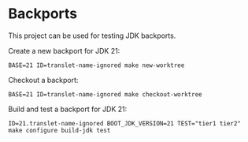 # Backports

This project can be used for testing JDK backports.

Create a new backport for JDK 21:

```shell
BASE=21 ID=translet-name-ignored make new-worktree
```

Checkout a backport:

```shell
BASE=21 ID=translet-name-ignored make checkout-worktree
```

Build and test a backport for JDK 21:

```shell
ID=21.translet-name-ignored BOOT_JDK_VERSION=21 TEST="tier1 tier2" make configure build-jdk test
```

